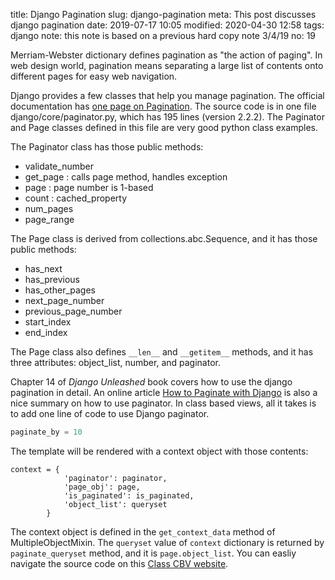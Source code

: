 title: Django Pagination
slug: django-pagination
meta: This post discusses django pagination
date: 2019-07-17 10:05
modified: 2020-04-30 12:58
tags: django
note: this note is based on a previous hard copy note 3/4/19
no: 19

Merriam-Webster dictionary defines pagination as "the action of paging". In web 
design world, pagination means separating a large list of contents onto 
different pages for easy web navigation.   

Django provides a few classes that help you manage pagination.  The official documentation has 
[one page on Pagination](https://docs.djangoproject.com/en/2.2/topics/pagination/).
The source code is in one file django/core/paginator.py, which has 195 lines 
(version 2.2.2). The Paginator and Page classes defined in this file are very 
good python class examples. 

The Paginator class has those public methods:

* validate\_number
* get_page : calls page method, handles exception
* page : page number is 1-based
* count : cached_property
* num\_pages
* page\_range

The Page class is derived from collections.abc.Sequence, and it has those 
public methods:

* has\_next
* has\_previous
* has\_other\_pages
* next\_page\_number
* previous\_page\_number
* start\_index
* end\_index

The Page class also defines `__len__` and `__getitem__` methods, and it has 
three attributes: object\_list, number, and paginator.

Chapter 14 of *Django Unleashed* book covers how to use the django pagination 
in detail. An online article 
[How to Paginate with Django](https://simpleisbetterthancomplex.com/tutorial/2016/08/03/how-to-paginate-with-django.html) 
is also a nice summary on how to use paginator.  In class based views, all 
it takes is to add one line of code to use Django paginator.

```python
paginate_by = 10
```

The template will be rendered with a context object with those contents:

```
context = {
            'paginator': paginator,
            'page_obj': page,
            'is_paginated': is_paginated,
            'object_list': queryset
        }
```

The context object is defined in the `get_context_data` method of MultipleObjectMixin. The 
`queryset` value of `context` dictionary is returned by `paginate_queryset` method, and it is 
`page.object_list`.  You can easliy navigate the source code on this 
[Class CBV website](https://ccbv.co.uk/projects/Django/2.2/django.views.generic.list/ListView/). 


